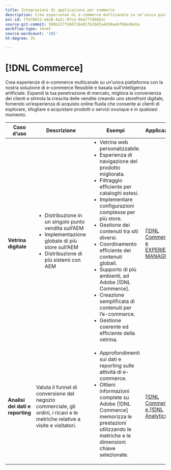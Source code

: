 ```yaml
---
title: Integrazioni di applicazioni per commerce
description: Crea esperienze di e-commerce multicanale su un’unica piattaforma con la nostra soluzione di e-commerce flessibile e basata sull’intelligenza artificiale.
exl-id: ffd78652-e828-4a2c-97ce-0da777d9db2c
source-git-commit: 509b227f360718e81fb19d3a4d30aebf9de49e5a
workflow-type: tm+mt
source-wordcount: '165'
ht-degree: 3%

---
```


# [!DNL Commerce]

Crea esperienze di e-commerce multicanale su un’unica piattaforma con la nostra soluzione di e-commerce flessibile e basata sull’intelligenza artificiale. Espandi la tua penetrazione di mercato, migliora la convenienza dei clienti e stimola la crescita delle vendite creando uno storefront digitale, fornendo un’esperienza di acquisto online fluida che consente ai clienti di esplorare, sfogliare e acquistare prodotti o servizi ovunque e in qualsiasi momento.

<table>

<thead>
    <tr>
      <th>Caso d’uso</th>
      <th>Descrizione</th>
      <th>Esempi</th>
      <th>Applicazioni</th>
    </tr>
  </thead>
  <tbody>
 <tr>
   <td><strong>Vetrina digitale</strong></td>
   <td><ul style="margin-top: 0;">
          <li>Distribuzione in un singolo punto vendita sull’AEM
          <li>Implementazione globale di più store sull’AEM</li>
          <li>Distribuzione di più sistemi con AEM</li>
        </ul>
  </td>
   <td>
    <ul style="margin-top: 0;">
          <li>Vetrina web personalizzabile.</li>
          <li>Esperienza di navigazione del prodotto migliorata.</li>
          <li>Filtraggio efficiente per cataloghi estesi.</li>
          <li>Implementare configurazioni complesse per più store.</li>
          <li>Gestione dei contenuti tra siti diversi.</li>
          <li>Coordinamento efficiente dei contenuti globali.</li>
          <li>Supporto di più ambienti, ad Adobe [!DNL Commerce].</li>
          <li>Creazione semplificata di contenuti per l’e-commerce.</li>
          <li>Gestione coerente ed efficiente della vetrina.</li>
      </ul>
    </td>
   <td><a href="/help/integrations/integrations-between-applications/experience-manager/experience-manager-commerce.md">[!DNL Commerce] e EXPERIENCE MANAGER</a></td>
 </tr> 
 <tr>
   <td><strong>Analisi dei dati e reporting<strong></td>
   <td>Valuta il funnel di conversione del negozio commerciale, gli ordini, i ricavi e le metriche relative a visite e visitatori.</td>
   <td><ul style="margin-top: 0;"><li>Approfondimenti sui dati e reporting sulle attività di e-commerce.</li><li>Ottieni informazioni complete su Adobe [!DNL Commerce] memorizza le prestazioni utilizzando le metriche e le dimensioni chiave selezionate.</li></ul></td>
   <td><a href="/help/integrations/integrations-between-applications/commerce/commerce-analytics.md">[!DNL Commerce] e [!DNL Analytics]</a></td>
 </tr>
 </tbody>
 </table>
